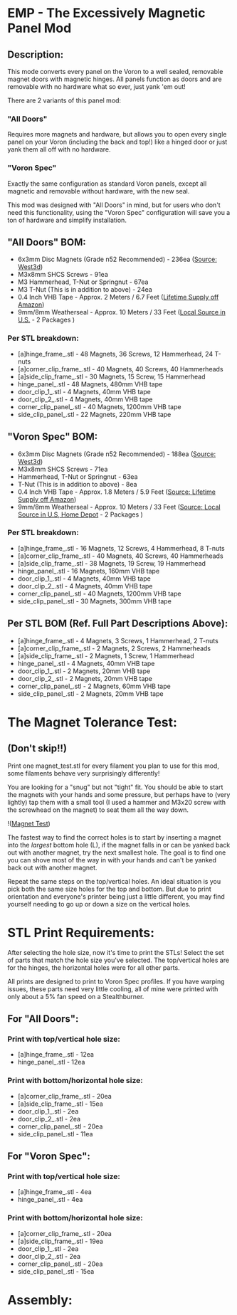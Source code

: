 # **EMP - The Excessively Magnetic Panel Mod**

## Description:
This mode converts every panel on the Voron to a well sealed, removable magnet doors with magnetic hinges. All panels function as doors and are removable with no hardware what so ever, just yank 'em out!

There are 2 variants of this panel mod:

### "All Doors"
Requires more magnets and hardware, but allows you to open every single panel on your Voron (including the back and top!) like a hinged door or just yank them all off with no hardware.

### "Voron Spec"
Exactly the same configuration as standard Voron panels, except all magnetic and removable without hardware, with the new seal.

This mod was designed with "All Doors" in mind, but for users who don't need this functionality, using the "Voron Spec" configuration will save you a ton of hardware and simplify installation.

## "All Doors" BOM:
- 6x3mm Disc Magnets (Grade n52 Recommended)  - 236ea ([Source: West3d](https://west3d.com/products/6mm-x-3mm-round-neomydium-magnets))
- M3x8mm SHCS Screws                          - 91ea
- M3 Hammerhead, T-Nut or Springnut           - 67ea
- M3 T-Nut (This is in addition to above)     - 24ea
- 0.4 Inch VHB Tape                           - Approx. 2 Meters / 6.7 Feet ([Lifetime Supply off Amazon](https://www.amazon.com/gp/product/B0CLV11RT9/))
- 9mm/8mm Weatherseal                         - Approx. 10 Meters / 33 Feet ([Local Source in U.S.](https://www.homedepot.com/p/M-D-Building-Products-17-ft-Black-Small-Rubber-Auto-Marine-Weatherseal-for-All-Climates-01025/202066509) - 2 Packages )


### Per STL breakdown:
- [a]hinge_frame_<SIZE>.stl                 - 48 Magnets, 36 Screws, 12 Hammerhead, 24 T-nuts
- [a]corner_clip_frame_<SIZE>.stl           - 40 Magnets, 40 Screws, 40 Hammerheads
- [a]side_clip_frame_<SIZE>.stl             - 30 Magnets, 15 Screw, 15 Hammerhead
- hinge_panel_<SIZE>.stl                    - 48 Magnets, 480mm VHB tape
- door_clip_1_<SIZE>.stl                    - 4 Magnets, 40mm VHB tape
- door_clip_2_<SIZE>.stl                    - 4 Magnets, 40mm VHB tape
- corner_clip_panel_<SIZE>.stl              - 40 Magnets, 1200mm VHB tape
- side_clip_panel_<SIZE>.stl                - 22 Magnets, 220mm VHB tape

## "Voron Spec" BOM:
- 6x3mm Disc Magnets (Grade n52 Recommended)  - 188ea ([Source: West3d](https://west3d.com/products/6mm-x-3mm-round-neomydium-magnets))
- M3x8mm SHCS Screws                          - 71ea
- Hammerhead, T-Nut or Springnut              - 63ea
- T-Nut (This is in addition to above)        - 8ea
- 0.4 Inch VHB Tape                           - Approx. 1.8 Meters / 5.9 Feet ([Source: Lifetime Supply off Amazon](https://www.amazon.com/gp/product/B0CLV11RT9/))
- 9mm/8mm Weatherseal                         - Approx. 10 Meters / 33 Feet ([Source: Local Source in U.S, Home Depot](https://www.homedepot.com/p/M-D-Building-Products-17-ft-Black-Small-Rubber-Auto-Marine-Weatherseal-for-All-Climates-01025/202066509) - 2 Packages )

### Per STL breakdown:
- [a]hinge_frame_<SIZE>.stl                 - 16 Magnets, 12 Screws, 4 Hammerhead, 8 T-nuts
- [a]corner_clip_frame_<SIZE>.stl           - 40 Magnets, 40 Screws, 40 Hammerheads
- [a]side_clip_frame_<SIZE>.stl             - 38 Magnets, 19 Screw, 19 Hammerhead 
- hinge_panel_<SIZE>.stl                    - 16 Magnets, 160mm VHB tape
- door_clip_1_<SIZE>.stl                    - 4 Magnets, 40mm VHB tape
- door_clip_2_<SIZE>.stl                    - 4 Magnets, 40mm VHB tape
- corner_clip_panel_<SIZE>.stl              - 40 Magnets, 1200mm VHB tape
- side_clip_panel_<SIZE>.stl                - 30 Magnets, 300mm VHB tape

## Per STL BOM (Ref. Full Part Descriptions Above):
- [a]hinge_frame_<SIZE>.stl                 - 4 Magnets, 3 Screws, 1 Hammerhead, 2 T-nuts
- [a]corner_clip_frame_<SIZE>.stl           - 2 Magnets, 2 Screws, 2 Hammerheads
- [a]side_clip_frame_<SIZE>.stl             - 2 Magnets, 1 Screw, 1 Hammerhead
- hinge_panel_<SIZE>.stl                    - 4 Magnets, 40mm VHB tape
- door_clip_1_<SIZE>.stl                    - 2 Magnets, 20mm VHB tape
- door_clip_2_<SIZE>.stl                    - 2 Magnets, 20mm VHB tape
- corner_clip_panel_<SIZE>.stl              - 2 Magnets, 60mm VHB tape
- side_clip_panel_<SIZE>.stl                - 2 Magnets, 20mm VHB tape

# The Magnet Tolerance Test:
## (Don't skip!!)

Print one magnet_test.stl for every filament you plan to use for this mod, some filaments behave very surprisingly differently!

You are looking for a "snug" but not "tight" fit. You should be able to start the magnets with your hands and some pressure, but perhaps have to (very lightly) tap them with a small tool (I used a hammer and M3x20 screw with the screwhead on the magnet) to seat them all the way down.

!([Magnet Test](Images\Magnet-Test.png))

The fastest way to find the correct holes is to start by inserting a magnet into the *largest* bottom hole (L), if the magnet falls in or can be yanked back out with another magnet, try the next smallest hole. The goal is to find one you can shove most of the way in with your hands and can't be yanked back out with another magnet.

Repeat the same steps on the top/vertical holes. An ideal situation is you pick both the same size holes for the top and bottom. But due to print orientation and everyone's printer being just a little different, you may find yourself needing to go up or down a size on the vertical holes.

# STL Print Requirements:
After selecting the hole size, now it's time to print the STLs! Select the set of parts that match the hole size you've selected. The top/vertical holes are for the hinges, the horizontal holes were for all other parts.

All prints are designed to print to Voron Spec profiles. If you have warping issues, these parts need very little cooling, all of mine were printed with only about a 5% fan speed on a Stealthburner.

## For "All Doors":
### Print with top/vertical hole size:
- [a]hinge_frame_<SIZE>.stl                 - 12ea
- hinge_panel_<SIZE>.stl                    - 12ea

### Print with bottom/horizontal hole size:
- [a]corner_clip_frame_<SIZE>.stl           - 20ea
- [a]side_clip_frame_<SIZE>.stl             - 15ea
- door_clip_1_<SIZE>.stl                    - 2ea
- door_clip_2_<SIZE>.stl                    - 2ea
- corner_clip_panel_<SIZE>.stl              - 20ea
- side_clip_panel_<SIZE>.stl                - 11ea

## For "Voron Spec":
### Print with top/vertical hole size:
- [a]hinge_frame_<SIZE>.stl                   - 4ea
- hinge_panel_<SIZE>.stl                      - 4ea

### Print with bottom/horizontal hole size:
- [a]corner_clip_frame_<SIZE>.stl           - 20ea
- [a]side_clip_frame_<SIZE>.stl             - 19ea
- door_clip_1_<SIZE>.stl                    - 2ea
- door_clip_2_<SIZE>.stl                    - 2ea
- corner_clip_panel_<SIZE>.stl              - 20ea
- side_clip_panel_<SIZE>.stl                - 15ea

# Assembly:
